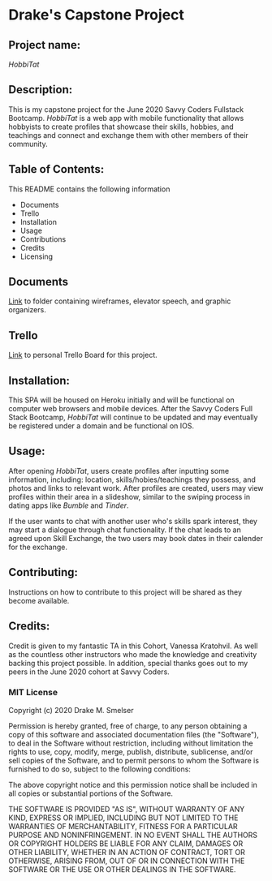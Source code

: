 # Drake's Capstone Project

## Project name:
_HobbiTat_


## Description:
This is my capstone project for the June 2020 Savvy Coders Fullstack Bootcamp. _HobbiTat_ is
a web app with mobile functionality that allows hobbyists to create profiles that showcase their skills, hobbies, and teachings and connect and exchange them with other members of their community.



## Table of Contents:
This README contains the following information
- Documents
- Trello
- Installation
- Usage
- Contributions
- Credits
- Licensing

## Documents
[Link](https://github.com/drakesmelser54/HobbiTat/tree/master/DOCS) to folder containing wireframes, elevator speech, and graphic organizers.

## Trello
[Link](https://trello.com/b/tVQ7Afir/capstone) to personal Trello Board for this project.

## Installation:
This SPA will be housed on Heroku initially and will be functional on computer web browsers and mobile devices. After the Savvy Coders Full Stack Bootcamp, _HobbiTat_ will continue to be updated and may eventually be registered under a domain and be functional on IOS.

## Usage:
After opening _HobbiTat_, users create profiles after inputting some information, including: location, skills/hobies/teachings they possess, and photos and links to relevant work. After profiles are created, users may view profiles within their area in a slideshow, similar to the swiping process in dating apps like _Bumble_ and _Tinder_.

If the user wants to chat with another user who's skills spark interest, they may start a dialogue through chat functionality. If the chat leads to an agreed upon Skill Exchange, the two users may book dates in their calender for the exchange.


## Contributing:
Instructions on how to contribute to this project will be shared as they become available.


## Credits:
Credit is given to my fantastic TA in this Cohort, Vanessa Kratohvil. As well as the countless other instructors who made the knowledge and creativity backing this project possible. In addition, special thanks goes out to my peers in the June 2020 cohort at Savvy Coders.


### MIT License
Copyright (c) 2020 Drake M. Smelser

Permission is hereby granted, free of charge, to any person obtaining a copy of this software and associated documentation files (the "Software"), to deal in the Software without restriction, including without limitation the rights to use, copy, modify, merge, publish, distribute, sublicense, and/or sell copies of the Software, and to permit persons to whom the Software is furnished to do so, subject to the following conditions:

The above copyright notice and this permission notice shall be included in all copies or substantial portions of the Software.

THE SOFTWARE IS PROVIDED "AS IS", WITHOUT WARRANTY OF ANY KIND, EXPRESS OR IMPLIED, INCLUDING BUT NOT LIMITED TO THE WARRANTIES OF MERCHANTABILITY, FITNESS FOR A PARTICULAR PURPOSE AND NONINFRINGEMENT. IN NO EVENT SHALL THE AUTHORS OR COPYRIGHT HOLDERS BE LIABLE FOR ANY CLAIM, DAMAGES OR OTHER LIABILITY, WHETHER IN AN ACTION OF CONTRACT, TORT OR OTHERWISE, ARISING FROM, OUT OF OR IN CONNECTION WITH THE SOFTWARE OR THE USE OR OTHER DEALINGS IN THE SOFTWARE.
